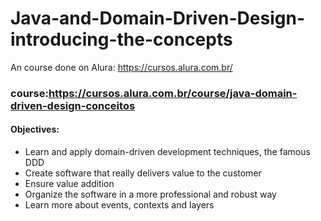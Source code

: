 # Java-and-Domain-Driven-Design-introducing-the-concepts

An course done on  Alura: https://cursos.alura.com.br/

### course:https://cursos.alura.com.br/course/java-domain-driven-design-conceitos

#### Objectives:
- Learn and apply domain-driven development techniques, the famous DDD
- Create software that really delivers value to the customer
- Ensure value addition
- Organize the software in a more professional and robust way
- Learn more about events, contexts and layers
